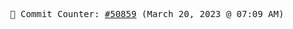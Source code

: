 <p align="center">
    <samp>
        📮 Commit Counter: <a href="https://github.com/Javascript-void0/Javascript-void0/commits/main">#50859</a> (March 20, 2023 @ 07:09 AM)
    </samp>
</p>